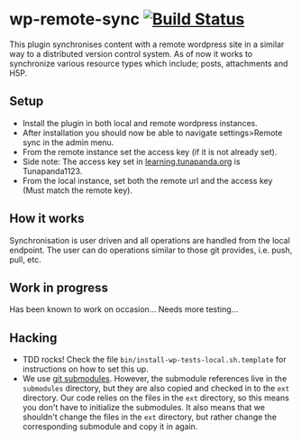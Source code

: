 # wp-remote-sync [![Build Status](https://travis-ci.org/tunapanda/wp-remote-sync.svg?branch=master)](https://travis-ci.org/tunapanda/wp-remote-sync)
This plugin synchronises content with a remote wordpress site in a similar way to a distributed version control system. As of now it works to synchronize various resource types which include; posts, attachments and H5P. 

## Setup
* Install the plugin in both local and remote wordpress instances.
* After installation you should now be able to navigate settings>Remote sync in the admin menu.
* From the remote instance set the access key (if it is not already set). 
* Side note: The access key set in <a href="http://learning.tunapanda.org">learning.tunapanda.org</a> is Tunapanda1123.
* From the local instance, set both the remote url and the access key (Must match the remote key).


## How it works
Synchronisation is user driven and all operations are handled from the local endpoint. The user can do operations similar to those git provides, i.e. push, pull, etc. 

## Work in progress
Has been known to work on occasion... Needs more testing...

## Hacking
* TDD rocks!
  Check the file `bin/install-wp-tests-local.sh.template` for instructions on how to set this up.
* We use [git submodules](https://git-scm.com/book/en/v2/Git-Tools-Submodules). However, the submodule references live in the `submodules` directory, but they are also copied and checked in to the `ext` directory. Our code relies on the files in the `ext` directory, so this means you don't have to initialize the submodules. It also means that we shouldn't change the files in the `ext` directory, but rather change the corresponding submodule and copy it in again. 
